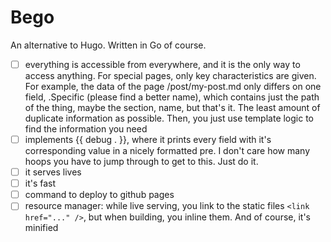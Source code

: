 # Bego

An alternative to Hugo. Written in Go of course.

- [ ] everything is accessible from everywhere, and it is the only way to
  access anything. For special pages, only key characteristics are given. For
  example, the data of the page /post/my-post.md only differs on one field,
  .Specific (please find a better name), which contains just the path of the
  thing, maybe the section, name, but that's it. The least amount of duplicate
  information as possible. Then, you just use template logic to find the
  information you need
- [ ] implements {{ debug . }}, where it prints every field with it's
  corresponding value in a nicely formatted pre. I don't care how many hoops
  you have to jump through to get to this. Just do it.
- [ ] it serves lives
- [ ] it's fast
- [ ] command to deploy to github pages
- [ ] resource manager: while live serving, you link to the static files `<link
  href="..." />`, but when building, you inline them. And of course, it's
  minified
